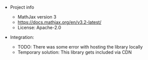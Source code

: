 - Project info
    - MathJax version 3
    - https://docs.mathjax.org/en/v3.2-latest/
    - License: Apache-2.0

- Integration:
    - TODO: There was some error with hosting the library locally
    - Temporary solution: This library gets included via CDN